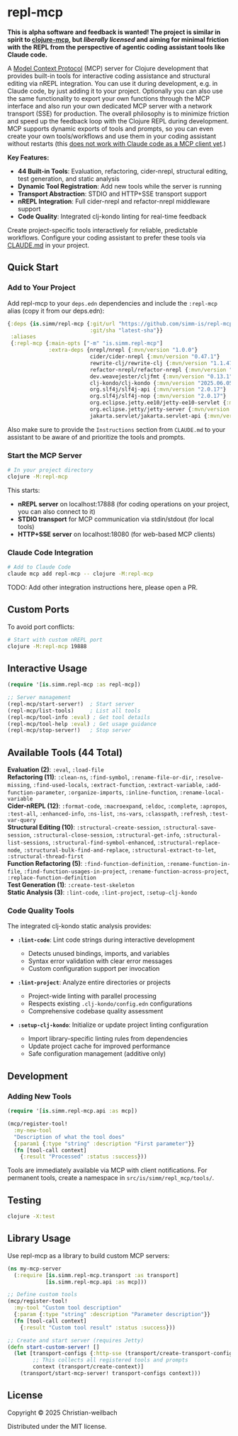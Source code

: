 # repl-mcp

**This is alpha software and feedback is wanted! The project is similar in spirit to [clojure-mcp](https://github.com/bhauman/clojure-mcp), but *liberally licensed* and aiming for minimal friction with the REPL from the perspective of agentic coding assistant tools like Claude code.**

A [Model Context Protocol](https://modelcontextprotocol.io/) (MCP) server for Clojure development that provides built-in tools for interactive coding assistance and structural editing via nREPL integration. You can use it during development, e.g. in Claude code, by just adding it to your project. Optionally you can also use the same functionality to export your own functions through the MCP interface and also run your own dedicated MCP server with a network transport (SSE) for production. The overall philosophy is to minimize friction and speed up the feedback loop with the Clojure REPL during development. MCP supports dynamic exports of tools and prompts, so you can even create your own tools/workflows and use them in your coding assistant without restarts (this [does not work with Claude code as a MCP client yet](https://github.com/anthropics/claude-code/issues/2722).)

**Key Features:**
- **44 Built-in Tools**: Evaluation, refactoring, cider-nrepl, structural editing, test generation, and static analysis
- **Dynamic Tool Registration**: Add new tools while the server is running
- **Transport Abstraction**: STDIO and HTTP+SSE transport support
- **nREPL Integration**: Full cider-nrepl and refactor-nrepl middleware support
- **Code Quality**: Integrated clj-kondo linting for real-time feedback

Create project-specific tools interactively for reliable, predictable workflows. Configure your coding assistant to prefer these tools via [CLAUDE.md](./CLAUDE.md) in your project.

## Quick Start

### Add to Your Project

Add repl-mcp to your `deps.edn` dependencies and include the `:repl-mcp` alias (copy it from our deps.edn):

```clojure
{:deps {is.simm/repl-mcp {:git/url "https://github.com/simm-is/repl-mcp"
                          :git/sha "latest-sha"}}
 :aliases
 {:repl-mcp {:main-opts ["-m" "is.simm.repl-mcp"]
             :extra-deps {nrepl/nrepl {:mvn/version "1.0.0"}
                          cider/cider-nrepl {:mvn/version "0.47.1"}
                          rewrite-clj/rewrite-clj {:mvn/version "1.1.47"}
                          refactor-nrepl/refactor-nrepl {:mvn/version "3.10.0"}
                          dev.weavejester/cljfmt {:mvn/version "0.13.1"}
                          clj-kondo/clj-kondo {:mvn/version "2025.06.05"}
                          org.slf4j/slf4j-api {:mvn/version "2.0.17"}
                          org.slf4j/slf4j-nop {:mvn/version "2.0.17"}
                          org.eclipse.jetty.ee10/jetty-ee10-servlet {:mvn/version "12.0.5"}
                          org.eclipse.jetty/jetty-server {:mvn/version "12.0.5"}
                          jakarta.servlet/jakarta.servlet-api {:mvn/version "6.0.0"}}}}}
```

Also make sure to provide the `Instructions` section from `CLAUDE.md` to your assistant to be aware of and prioritize the tools and prompts.

### Start the MCP Server

```bash
# In your project directory
clojure -M:repl-mcp
```

This starts:
- **nREPL server** on localhost:17888 (for coding operations on your project, you can also connect to it)
- **STDIO transport** for MCP communication via stdin/stdout (for local tools) 
- **HTTP+SSE server** on localhost:18080 (for web-based MCP clients)

### Claude Code Integration

```bash
# Add to Claude Code
claude mcp add repl-mcp -- clojure -M:repl-mcp
```

TODO: Add other integration instructions here, please open a PR.

## Custom Ports

To avoid port conflicts:

```bash
# Start with custom nREPL port
clojure -M:repl-mcp 19888
```

## Interactive Usage

```clojure
(require '[is.simm.repl-mcp :as repl-mcp])

;; Server management
(repl-mcp/start-server!)  ; Start server
(repl-mcp/list-tools)     ; List all tools
(repl-mcp/tool-info :eval) ; Get tool details
(repl-mcp/tool-help :eval) ; Get usage guidance
(repl-mcp/stop-server!)   ; Stop server
```

## Available Tools (44 Total)

**Evaluation (2)**: `:eval`, `:load-file`  
**Refactoring (11)**: `:clean-ns`, `:find-symbol`, `:rename-file-or-dir`, `:resolve-missing`, `:find-used-locals`, `:extract-function`, `:extract-variable`, `:add-function-parameter`, `:organize-imports`, `:inline-function`, `:rename-local-variable`  
**Cider-nREPL (12)**: `:format-code`, `:macroexpand`, `:eldoc`, `:complete`, `:apropos`, `:test-all`, `:enhanced-info`, `:ns-list`, `:ns-vars`, `:classpath`, `:refresh`, `:test-var-query`  
**Structural Editing (10)**: `:structural-create-session`, `:structural-save-session`, `:structural-close-session`, `:structural-get-info`, `:structural-list-sessions`, `:structural-find-symbol-enhanced`, `:structural-replace-node`, `:structural-bulk-find-and-replace`, `:structural-extract-to-let`, `:structural-thread-first`  
**Function Refactoring (5)**: `:find-function-definition`, `:rename-function-in-file`, `:find-function-usages-in-project`, `:rename-function-across-project`, `:replace-function-definition`  
**Test Generation (1)**: `:create-test-skeleton`  
**Static Analysis (3)**: `:lint-code`, `:lint-project`, `:setup-clj-kondo`

### Code Quality Tools

The integrated clj-kondo static analysis provides:

- **`:lint-code`**: Lint code strings during interactive development
  - Detects unused bindings, imports, and variables
  - Syntax error validation with clear error messages
  - Custom configuration support per invocation
  
- **`:lint-project`**: Analyze entire directories or projects
  - Project-wide linting with parallel processing
  - Respects existing `.clj-kondo/config.edn` configurations
  - Comprehensive codebase quality assessment
  
- **`:setup-clj-kondo`**: Initialize or update project linting configuration
  - Import library-specific linting rules from dependencies
  - Update project cache for improved performance
  - Safe configuration management (additive only)

## Development

### Adding New Tools

```clojure
(require '[is.simm.repl-mcp.api :as mcp])

(mcp/register-tool! 
  :my-new-tool
  "Description of what the tool does"
  {:param1 {:type "string" :description "First parameter"}}
  (fn [tool-call context]
    {:result "Processed" :status :success}))
```

Tools are immediately available via MCP with client notifications. For permanent tools, create a namespace in `src/is/simm/repl_mcp/tools/`.

## Testing

```bash
clojure -X:test
```

## Library Usage

Use repl-mcp as a library to build custom MCP servers:

```clojure
(ns my-mcp-server
  (:require [is.simm.repl-mcp.transport :as transport]
            [is.simm.repl-mcp.api :as mcp]))

;; Define custom tools
(mcp/register-tool! 
  :my-tool "Custom tool description"
  {:param {:type "string" :description "Parameter description"}}
  (fn [tool-call context]
    {:result "Custom tool result" :status :success}))

;; Create and start server (requires Jetty)
(defn start-custom-server! []
  (let [transport-configs {:http-sse (transport/create-transport-config :http-sse)}
        ;; This collects all registered tools and prompts
        context (transport/create-context)]
    (transport/start-mcp-server! transport-configs context)))
```

## License

Copyright © 2025 Christian-weilbach

Distributed under the MIT license.
